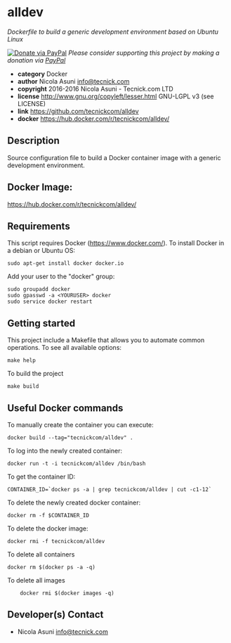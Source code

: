 # alldev

*Dockerfile to build a generic development environment based on Ubuntu Linux*

[![Donate via PayPal](https://img.shields.io/badge/donate-paypal-87ceeb.svg)](https://www.paypal.com/cgi-bin/webscr?cmd=_donations&currency_code=GBP&business=paypal@tecnick.com&item_name=donation%20for%20alldev%20project)
*Please consider supporting this project by making a donation via [PayPal](https://www.paypal.com/cgi-bin/webscr?cmd=_donations&currency_code=GBP&business=paypal@tecnick.com&item_name=donation%20for%20alldev%20project)*

* **category**    Docker
* **author**      Nicola Asuni <info@tecnick.com>
* **copyright**   2016-2016 Nicola Asuni - Tecnick.com LTD
* **license**     http://www.gnu.org/copyleft/lesser.html GNU-LGPL v3 (see LICENSE)
* **link**        https://github.com/tecnickcom/alldev
* **docker**      https://hub.docker.com/r/tecnickcom/alldev/

## Description

Source configuration file to build a Docker container image with a generic development environment.

## Docker Image:

https://hub.docker.com/r/tecnickcom/alldev/

## Requirements

This script requires Docker (https://www.docker.com/).
To install Docker in a debian or Ubuntu OS:
```
sudo apt-get install docker docker.io
```
Add your user to the "docker" group:
```
sudo groupadd docker
sudo gpasswd -a <YOURUSER> docker
sudo service docker restart
```


## Getting started

This project include a Makefile that allows you to automate common operations.
To see all available options:
```
make help
```
To build the project
```
make build
```

## Useful Docker commands

To manually create the container you can execute:
```
docker build --tag="tecnickcom/alldev" .
```

To log into the newly created container:
```
docker run -t -i tecnickcom/alldev /bin/bash
```

To get the container ID:
```
CONTAINER_ID=`docker ps -a | grep tecnickcom/alldev | cut -c1-12`
```

To delete the newly created docker container:
```
docker rm -f $CONTAINER_ID
```

To delete the docker image:
```
docker rmi -f tecnickcom/alldev
```

To delete all containers
```
docker rm $(docker ps -a -q)
```

To delete all images
```
    docker rmi $(docker images -q)
```

## Developer(s) Contact

* Nicola Asuni <info@tecnick.com>
